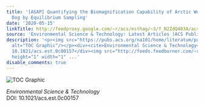 ```yaml
---
title: '[ASAP] Quantifying the Biomagnification Capability of Arctic Wolf and Domestic
  Dog by Equilibrium Sampling'
date: '2020-05-15'
linkTitle: http://feedproxy.google.com/~r/acs/esthag/~3/f_N2ZdQ403A/acs.est.0c00157
source: 'Environmental Science & Technology: Latest Articles (ACS Publications)'
description: '<p><img src="https://pubs.acs.org/na101/home/literatum/publisher/achs/journals/content/esthag/0/esthag.ahead-of-print/acs.est.0c00157/20200515/images/medium/es0c00157_0004.gif"
  alt="TOC Graphic"/></p><div><cite>Environmental Science & Technology</cite></div><div>DOI:
  10.1021/acs.est.0c00157</div><img src="http://feeds.feedburner.com/~r/acs/esthag/~4/f_N2ZdQ403A"
  height="1" width="1" ...'
disable_comments: true
---
```

<p><img src="https://pubs.acs.org/na101/home/literatum/publisher/achs/journals/content/esthag/0/esthag.ahead-of-print/acs.est.0c00157/20200515/images/medium/es0c00157_0004.gif" alt="TOC Graphic"/></p><div><cite>Environmental Science & Technology</cite></div><div>DOI: 10.1021/acs.est.0c00157</div><img src="http://feeds.feedburner.com/~r/acs/esthag/~4/f_N2ZdQ403A" height="1" width="1" ...